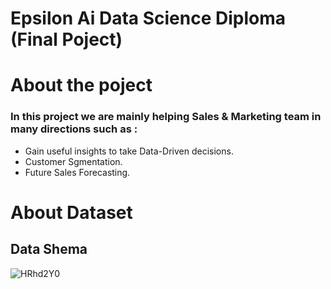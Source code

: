 # Epsilon Ai Data Science Diploma (Final Poject)
# About the poject
### In this project we are mainly helping Sales & Marketing team in many directions such as :
* Gain useful insights to take Data-Driven decisions.
* Customer Sgmentation.
* Future Sales  Forecasting.
# About Dataset
## Data Shema
![HRhd2Y0](https://user-images.githubusercontent.com/101987832/224350645-66f36795-73ab-4ebc-bef6-0dece9ec76b3.png)
